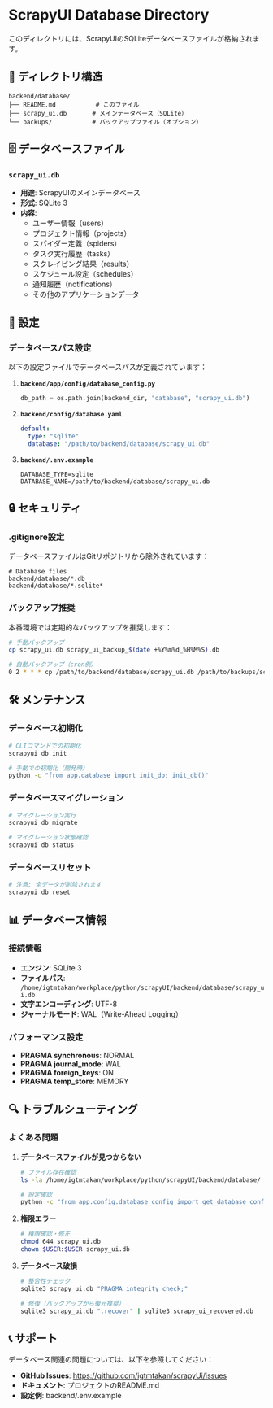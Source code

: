 # ScrapyUI Database Directory

このディレクトリには、ScrapyUIのSQLiteデータベースファイルが格納されます。

## 📁 ディレクトリ構造

```
backend/database/
├── README.md           # このファイル
├── scrapy_ui.db       # メインデータベース（SQLite）
└── backups/           # バックアップファイル（オプション）
```

## 🗄️ データベースファイル

### `scrapy_ui.db`
- **用途**: ScrapyUIのメインデータベース
- **形式**: SQLite 3
- **内容**: 
  - ユーザー情報（users）
  - プロジェクト情報（projects）
  - スパイダー定義（spiders）
  - タスク実行履歴（tasks）
  - スクレイピング結果（results）
  - スケジュール設定（schedules）
  - 通知履歴（notifications）
  - その他のアプリケーションデータ

## 🔧 設定

### データベースパス設定
以下の設定ファイルでデータベースパスが定義されています：

1. **`backend/app/config/database_config.py`**
   ```python
   db_path = os.path.join(backend_dir, "database", "scrapy_ui.db")
   ```

2. **`backend/config/database.yaml`**
   ```yaml
   default:
     type: "sqlite"
     database: "/path/to/backend/database/scrapy_ui.db"
   ```

3. **`backend/.env.example`**
   ```env
   DATABASE_TYPE=sqlite
   DATABASE_NAME=/path/to/backend/database/scrapy_ui.db
   ```

## 🔒 セキュリティ

### .gitignore設定
データベースファイルはGitリポジトリから除外されています：

```gitignore
# Database files
backend/database/*.db
backend/database/*.sqlite*
```

### バックアップ推奨
本番環境では定期的なバックアップを推奨します：

```bash
# 手動バックアップ
cp scrapy_ui.db scrapy_ui_backup_$(date +%Y%m%d_%H%M%S).db

# 自動バックアップ（cron例）
0 2 * * * cp /path/to/backend/database/scrapy_ui.db /path/to/backups/scrapy_ui_$(date +\%Y\%m\%d).db
```

## 🛠️ メンテナンス

### データベース初期化
```bash
# CLIコマンドでの初期化
scrapyui db init

# 手動での初期化（開発時）
python -c "from app.database import init_db; init_db()"
```

### データベースマイグレーション
```bash
# マイグレーション実行
scrapyui db migrate

# マイグレーション状態確認
scrapyui db status
```

### データベースリセット
```bash
# 注意: 全データが削除されます
scrapyui db reset
```

## 📊 データベース情報

### 接続情報
- **エンジン**: SQLite 3
- **ファイルパス**: `/home/igtmtakan/workplace/python/scrapyUI/backend/database/scrapy_ui.db`
- **文字エンコーディング**: UTF-8
- **ジャーナルモード**: WAL（Write-Ahead Logging）

### パフォーマンス設定
- **PRAGMA synchronous**: NORMAL
- **PRAGMA journal_mode**: WAL
- **PRAGMA foreign_keys**: ON
- **PRAGMA temp_store**: MEMORY

## 🔍 トラブルシューティング

### よくある問題

1. **データベースファイルが見つからない**
   ```bash
   # ファイル存在確認
   ls -la /home/igtmtakan/workplace/python/scrapyUI/backend/database/
   
   # 設定確認
   python -c "from app.config.database_config import get_database_config; print(get_database_config().database)"
   ```

2. **権限エラー**
   ```bash
   # 権限確認・修正
   chmod 644 scrapy_ui.db
   chown $USER:$USER scrapy_ui.db
   ```

3. **データベース破損**
   ```bash
   # 整合性チェック
   sqlite3 scrapy_ui.db "PRAGMA integrity_check;"
   
   # 修復（バックアップから復元推奨）
   sqlite3 scrapy_ui.db ".recover" | sqlite3 scrapy_ui_recovered.db
   ```

## 📞 サポート

データベース関連の問題については、以下を参照してください：
- **GitHub Issues**: https://github.com/igtmtakan/scrapyUi/issues
- **ドキュメント**: プロジェクトのREADME.md
- **設定例**: backend/.env.example
